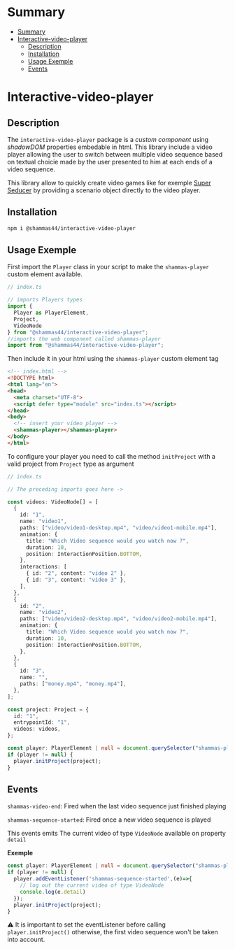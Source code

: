 # Summary

- [Summary](#summary)
- [Interactive-video-player](#interactive-video-player)
  - [Description](#description)
  - [Installation](#installation)
  - [Usage Exemple](#usage-exemple)
  - [Events](#events)

# Interactive-video-player

## Description

The `interactive-video-player` package is a _custom component_ using _shadowDOM_ properties embedable in html. This library include a video player allowing the user to switch between multiple video sequence based on textual choicie made by the user presented to him at each ends of a video sequence.

This library allow to quickly create video games like for exemple [Super Seducer](https://store.steampowered.com/app/695920/Super_Seducer__How_to_Talk_to_Girls/) by providing a scenario object directly to the video player.

## Installation

```bash
npm i @shammas44/interactive-video-player
```

## Usage Exemple

First import the `Player` class in your script to make the `shammas-player` custom element available.

```typescript
// index.ts

// imports Players types
import {
  Player as PlayerElement,
  Project,
  VideoNode
} from "@shammas44/interactive-video-player";
//imports the web component called shammas-player
import from "@shammas44/interactive-video-player";
```

Then include it in your html using the `shammas-player` custom element tag

```html
<!-- index.html -->
<!DOCTYPE html>
<html lang="en">
<head>
  <meta charset="UTF-8">
  <script defer type="module" src="index.ts"></script>
</head>
<body>
  <!-- insert your video player -->
  <shammas-player></shammas-player>
</body>
</html>
```

To configure your player you need to call the method `initProject` with a valid project from `Project` type as argument

```typescript
// index.ts

// The preceding imports goes here ->

const videos: VideoNode[] = [
  {
    id: "1",
    name: "video1",
    paths: ["video/video1-desktop.mp4", "video/video1-mobile.mp4"],
    animation: {
      title: "Which Video sequence would you watch now ?",
      duration: 10,
      position: InteractionPosition.BOTTOM,
    },
    interactions: [
      { id: "2", content: "video 2" },
      { id: "3", content: "video 3" },
    ],
  },
  {
    id: "2",
    name: "video2",
    paths: ["video/video2-desktop.mp4", "video/video2-mobile.mp4"],
    animation: {
      title: "Which Video sequence would you watch now ?",
      duration: 10,
      position: InteractionPosition.BOTTOM,
    },
  },
  {
    id: "3",
    name: "",
    paths: ["money.mp4", "money.mp4"],
  },
];

const project: Project = {
  id: "1",
  entrypointId: "1",
  videos: videos,
};

const player: PlayerElement | null = document.querySelector("shammas-player");
if (player != null) {
  player.initProject(project);
}
```

## Events

`shammas-video-end`: Fired when the last video sequence just finished playing

`shammas-sequence-started`: Fired once a new video sequence is played

This events emits The current video of type `VideoNode` available on property `detail`

__Exemple__
```typescript
const player: PlayerElement | null = document.querySelector("shammas-player");
if (player != null) {
  player.addEventListener('shammas-sequence-started',(e)=>{
    // log out the current video of type VideoNode
    console.log(e.detail) 
  });
  player.initProject(project);
}
```
⚠️  It is important to set the eventListener before calling `player.initProject()` otherwise, the first video sequence won't be taken into account.

